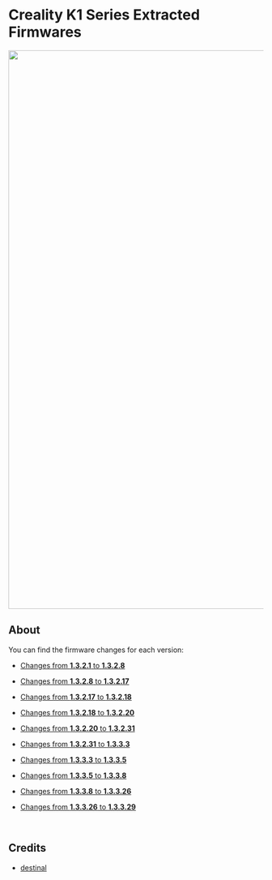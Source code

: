 # Creality K1 Series Extracted Firmwares

<img width="1102" src="https://github.com/Guilouz/Creality-K1-Series/blob/main/docs/assets/img/home/home.png">

## About

You can find the firmware changes for each version:

- [Changes from **1.3.2.1** to **1.3.2.8**](https://github.com/Guilouz/Creality-K1-Extracted-Firmwares/commit/a00a3fe2d4b0fd42235de4c387737fdc58043e27)

- [Changes from **1.3.2.8** to **1.3.2.17**](https://github.com/Guilouz/Creality-K1-Extracted-Firmwares/commit/fc0e2eb78cc68b3bfd0dbf588547325414638436)

- [Changes from **1.3.2.17** to **1.3.2.18**](https://github.com/Guilouz/Creality-K1-Extracted-Firmwares/commit/6e0974372772950c914c19ad61346f1779e6e67c)

- [Changes from **1.3.2.18** to **1.3.2.20**](https://github.com/Guilouz/Creality-K1-Extracted-Firmwares/commit/0959978eaa9dc3cce6ff04316fae1ec9c8e39b90)

- [Changes from **1.3.2.20** to **1.3.2.31**](https://github.com/Guilouz/Creality-K1-Extracted-Firmwares/commit/1d5b0f46d7e7a2a474258c31efe862487a712a9f)

- [Changes from **1.3.2.31** to **1.3.3.3**](https://github.com/Guilouz/Creality-K1-Extracted-Firmwares/commit/a13a92a30653e34a6f959d42678b6280e4c4bc1d)

- [Changes from **1.3.3.3** to **1.3.3.5**](https://github.com/Guilouz/Creality-K1-Extracted-Firmwares/commit/69fc4c72f1573b837080d4770f35861a1f416e20)

- [Changes from **1.3.3.5** to **1.3.3.8**](https://github.com/Guilouz/Creality-K1-Extracted-Firmwares/commit/89e4473f54320d8f2cecf96c4737e09000c98e8d)

- [Changes from **1.3.3.8** to **1.3.3.26**](https://github.com/Guilouz/Creality-K1-Extracted-Firmwares/commit/108dd6d96654577f224a95e34e864944549d04b3)

- [Changes from **1.3.3.26** to **1.3.3.29**](https://github.com/Guilouz/Creality-K1-Extracted-Firmwares/commit/ca6a7097f56fcc5b87e3a6d84d2d044e8bd8dc93)

<br />

## Credits

- [destinal](https://www.reddit.com/user/destinal/)

<br />
